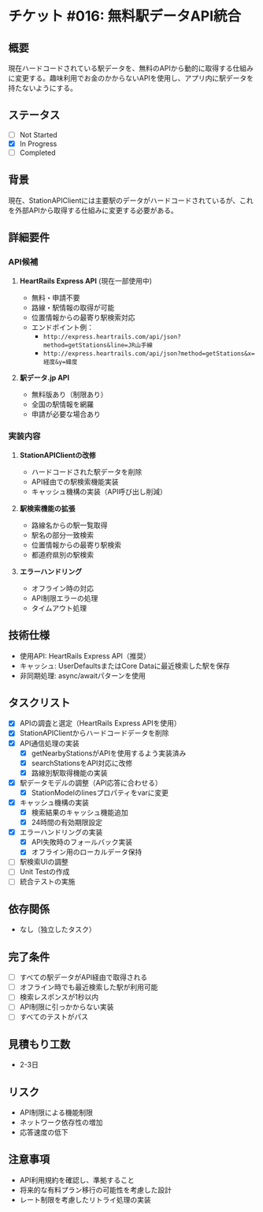 # チケット #016: 無料駅データAPI統合

## 概要
現在ハードコードされている駅データを、無料のAPIから動的に取得する仕組みに変更する。趣味利用でお金のかからないAPIを使用し、アプリ内に駅データを持たないようにする。

## ステータス
- [ ] Not Started
- [x] In Progress  
- [ ] Completed

## 背景
現在、StationAPIClientには主要駅のデータがハードコードされているが、これを外部APIから取得する仕組みに変更する必要がある。

## 詳細要件

### API候補
1. **HeartRails Express API** (現在一部使用中)
   - 無料・申請不要
   - 路線・駅情報の取得が可能
   - 位置情報からの最寄り駅検索対応
   - エンドポイント例：
     - `http://express.heartrails.com/api/json?method=getStations&line=JR山手線`
     - `http://express.heartrails.com/api/json?method=getStations&x=経度&y=緯度`

2. **駅データ.jp API**
   - 無料版あり（制限あり）
   - 全国の駅情報を網羅
   - 申請が必要な場合あり

### 実装内容
1. **StationAPIClientの改修**
   - ハードコードされた駅データを削除
   - API経由での駅検索機能実装
   - キャッシュ機構の実装（API呼び出し削減）

2. **駅検索機能の拡張**
   - 路線名からの駅一覧取得
   - 駅名の部分一致検索
   - 位置情報からの最寄り駅検索
   - 都道府県別の駅検索

3. **エラーハンドリング**
   - オフライン時の対応
   - API制限エラーの処理
   - タイムアウト処理

## 技術仕様
- 使用API: HeartRails Express API（推奨）
- キャッシュ: UserDefaultsまたはCore Dataに最近検索した駅を保存
- 非同期処理: async/awaitパターンを使用

## タスクリスト
- [x] APIの調査と選定（HeartRails Express APIを使用）
- [x] StationAPIClientからハードコードデータを削除
- [x] API通信処理の実装
  - [x] getNearbyStationsがAPIを使用するよう実装済み
  - [x] searchStationsをAPI対応に改修
  - [x] 路線別駅取得機能の実装
- [x] 駅データモデルの調整（API応答に合わせる）
  - [x] StationModelのlinesプロパティをvarに変更
- [x] キャッシュ機構の実装
  - [x] 検索結果のキャッシュ機能追加
  - [x] 24時間の有効期限設定
- [x] エラーハンドリングの実装
  - [x] API失敗時のフォールバック実装
  - [x] オフライン用のローカルデータ保持
- [ ] 駅検索UIの調整
- [ ] Unit Testの作成
- [ ] 統合テストの実施

## 依存関係
- なし（独立したタスク）

## 完了条件
- [ ] すべての駅データがAPI経由で取得される
- [ ] オフライン時でも最近検索した駅が利用可能
- [ ] 検索レスポンスが1秒以内
- [ ] API制限に引っかからない実装
- [ ] すべてのテストがパス

## 見積もり工数
- 2-3日

## リスク
- API制限による機能制限
- ネットワーク依存性の増加
- 応答速度の低下

## 注意事項
- API利用規約を確認し、準拠すること
- 将来的な有料プラン移行の可能性を考慮した設計
- レート制限を考慮したリトライ処理の実装